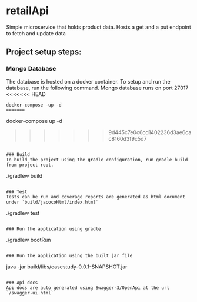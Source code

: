 # retailApi
Simple microservice that holds product data. Hosts a get and a put endpoint to fetch and update data

## Project setup steps:

### Mongo Database
The database is hosted on a docker container. To setup and run the database, run the following command.
Mongo database runs on port 27017
<<<<<<< HEAD
```
docker-compose -up -d
=======

```
docker-compose up -d
>>>>>>> 9d445c7e0c6cd1402236d3ae6cac8160d3f9c5d7
```

### Build 
To build the project using the gradle configuration, run gradle build from project root.

```
./gradlew build
```

### Test
Tests can be run and coverage reports are generated as html document under `build/jacocoHtml/index.html`
```
./gradlew test
```

### Run the application using gradle
```
./gradlew bootRun
```

### Run the application using the built jar file
```
java -jar build/libs/casestudy-0.0.1-SNAPSHOT.jar
```

### Api docs
Api docs are auto generated using Swagger-3/OpenApi at the url `/swagger-ui.html`
